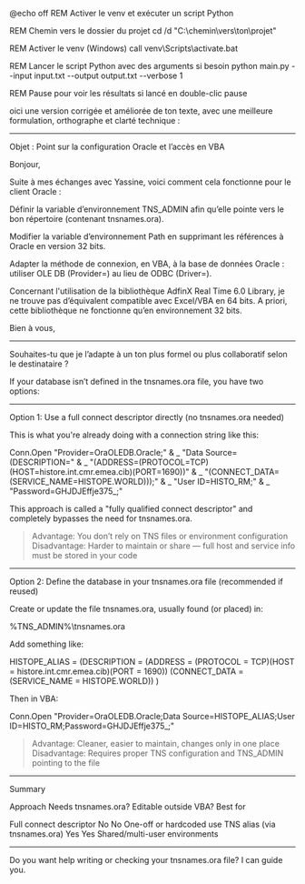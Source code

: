 @echo off
REM Activer le venv et exécuter un script Python

REM Chemin vers le dossier du projet
cd /d "C:\chemin\vers\ton\projet"

REM Activer le venv (Windows)
call venv\Scripts\activate.bat

REM Lancer le script Python avec des arguments si besoin
python main.py --input input.txt --output output.txt --verbose 1

REM Pause pour voir les résultats si lancé en double-clic
pause




oici une version corrigée et améliorée de ton texte, avec une meilleure formulation, orthographe et clarté technique :


---

Objet : Point sur la configuration Oracle et l’accès en VBA

Bonjour,

Suite à mes échanges avec Yassine, voici comment cela fonctionne pour le client Oracle :

Définir la variable d’environnement TNS_ADMIN afin qu’elle pointe vers le bon répertoire (contenant tnsnames.ora).

Modifier la variable d’environnement Path en supprimant les références à Oracle en version 32 bits.

Adapter la méthode de connexion, en VBA, à la base de données Oracle : utiliser OLE DB (Provider=) au lieu de ODBC (Driver=).


Concernant l'utilisation de la bibliothèque AdfinX Real Time 6.0 Library, je ne trouve pas d’équivalent compatible avec Excel/VBA en 64 bits.
A priori, cette bibliothèque ne fonctionne qu’en environnement 32 bits.

Bien à vous,


---

Souhaites-tu que je l’adapte à un ton plus formel ou plus collaboratif selon le destinataire ?





If your database isn’t defined in the tnsnames.ora file, you have two options:


---

Option 1: Use a full connect descriptor directly (no tnsnames.ora needed)

This is what you're already doing with a connection string like this:

Conn.Open "Provider=OraOLEDB.Oracle;" & _
          "Data Source=(DESCRIPTION=" & _
              "(ADDRESS=(PROTOCOL=TCP)(HOST=histore.int.cmr.emea.cib)(PORT=1690))" & _
              "(CONNECT_DATA=(SERVICE_NAME=HISTOPE.WORLD)));" & _
          "User ID=HISTO_RM;" & _
          "Password=GHJDJEffje375_;"

This approach is called a "fully qualified connect descriptor" and completely bypasses the need for tnsnames.ora.

> Advantage: You don’t rely on TNS files or environment configuration
Disadvantage: Harder to maintain or share — full host and service info must be stored in your code




---

Option 2: Define the database in your tnsnames.ora file (recommended if reused)

Create or update the file tnsnames.ora, usually found (or placed) in:

%TNS_ADMIN%\tnsnames.ora

Add something like:

HISTOPE_ALIAS =
  (DESCRIPTION =
    (ADDRESS = (PROTOCOL = TCP)(HOST = histore.int.cmr.emea.cib)(PORT = 1690))
    (CONNECT_DATA = (SERVICE_NAME = HISTOPE.WORLD))
  )

Then in VBA:

Conn.Open "Provider=OraOLEDB.Oracle;Data Source=HISTOPE_ALIAS;User ID=HISTO_RM;Password=GHJDJEffje375_;"

> Advantage: Cleaner, easier to maintain, changes only in one place
Disadvantage: Requires proper TNS configuration and TNS_ADMIN pointing to the file




---

Summary

Approach	Needs tnsnames.ora?	Editable outside VBA?	Best for

Full connect descriptor	No	No	One-off or hardcoded use
TNS alias (via tnsnames.ora)	Yes	Yes	Shared/multi-user environments



---

Do you want help writing or checking your tnsnames.ora file? I can guide you.

